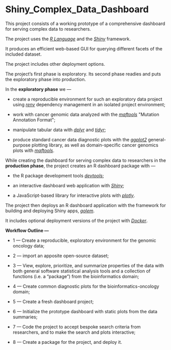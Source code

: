 # Shiny_Complex_Data_Dashboard

This project consists of a working prototype of a comprehensive dashboard for serving complex data to researchers.

The project uses the [*R Language*](https://www.r-project.org) and the [*Shiny*](https://shiny.rstudio.com) framework.

It produces an efficient web-based GUI for querying different facets of the included dataset.

The project includes other deployment options.

The project’s first phase is exploratory. Its second phase readies and puts the exploratory phase into production.

In the **exploratory phase** we —

* create a reproducible environment for such an exploratory data project using [*renv*](https://rstudio.github.io/renv/articles/renv.html) dependency management in an isolated project environment;

* work with cancer genomic data analyzed with the [*maftools*](https://bioconductor.org/packages/release/bioc/html/maftools.html) "Mutation Annotation Format";  

* manipulate tabular data with [*dplyr*](https://dplyr.tidyverse.org) and [*tidyr*](https://tidyr.tidyverse.org);  

* produce standard cancer data diagnostic plots with the [*ggplot2*](https://ggplot2.tidyverse.org) general-purpose plotting library, as well as domain-specific cancer genomics plots with [*maftools*](https://bioconductor.org/packages/release/bioc/html/maftools.html).  

While creating the dashboard for serving complex data to researchers in the **production phase**, the project creates an R dashboard package with —   

* the R package development tools [*devtools*](https://devtools.r-lib.org);  

* an interactive dashboard web application with [*Shiny*](https://shiny.rstudio.com);  

* a JavaScript-based library for interactive plots with [*plotly*](https://plotly.com).  

The project then deploys an R dashboard application with the framework for building and deploying Shiny apps, [*golem*](https://golemverse.org).

It includes optional deployment versions of the project with [*Docker*](https://www.docker.com).

**Workflow Outline —**

* 1 — Create a reproducible, exploratory environment for the genomic oncology data;

* 2 — import an apposite open-source dataset;

* 3 — View, explore, prioritize, and summarize properties of the data with both general software statistical analysis tools and a collection of functions (i.e. a “package”) from the bioinformatics domain;

* 4 — Create common diagnostic plots for the bioinformatics-oncology domain;

* 5 — Create a fresh dashboard project;

* 6 — Initialize the prototype dashboard with static plots from the data summaries;

* 7 — Code the project to accept bespoke search criteria from researchers, and to make the search and plots interactive;
* 8 — Create a package for the project, and deploy it.
